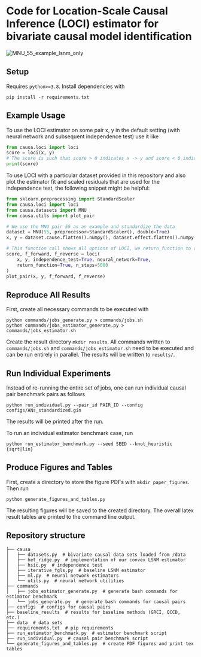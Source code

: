 # Code for Location-Scale Causal Inference (LOCI) estimator for bivariate causal model identification

![MNU_55_example_lsnm_only](https://user-images.githubusercontent.com/7715036/220191420-22909975-8727-4ca4-851d-7f57f818b95a.png)

## Setup

Requires `python>=3.8`. Install dependencies with
```
pip install -r requirements.txt
```

## Example Usage
To use the LOCI estimator on some pair x, y in the default setting (with neural network and subsequent independence test) use it like
```python
from causa.loci import loci
score = loci(x, y)
# The score is such that score > 0 indicates x -> y and score < 0 indicates y -> x.
print(score)
```

To use LOCI with a particular dataset provided in this repository and also plot the estimator fit and scaled residuals that are used for the independence test, the following snippet might be helpful:
```python
from sklearn.preprocessing import StandardScaler
from causa.loci import loci
from causa.datasets import MNU
from causa.utils import plot_pair

# We use the MNU pair 55 as an example and standardize the data
dataset = MNU(55, preprocessor=StandardScaler(), double=True)
x, y = dataset.cause.flatten().numpy(), dataset.effect.flatten().numpy()

# This function call shows all options of LOCI, we return_function to visualize the estimator
score, f_forward, f_reverse = loci(
    x, y, independence_test=True, neural_network=True, 
    return_function=True, n_steps=5000
)
plot_pair(x, y, f_forward, f_reverse)
```

## Reproduce All Results 
First, create all necessary commands to be executed with
```
python commands/jobs_generate.py > commands/jobs.sh
python commands/jobs_estimator_generate.py > commands/jobs_estimator.sh
```
Create the result directory `mkdir results`.
All commands written to `commands/jobs.sh` and `commands/jobs_estimator.sh` need to be executed and can be run entirely in parallel.
The results will be written to `results/`.

## Run Individual Experiments
Instead of re-running the entire set of jobs, one can run individual causal pair benchmark pairs as follows
```
python run_individual.py --pair_id PAIR_ID --config configs/ANs_standardized.gin
```
The results will be printed after the run.

To run an individual estimator benchmark case, run
```
python run_estimator_benchmark.py --seed SEED --knot_heuristic {sqrt|lin}
```

## Produce Figures and Tables
First, create a directory to store the figure PDFs with `mkdir paper_figures`.
Then run 
```
python generate_figures_and_tables.py
```
The resulting figures will be saved to the created directory.
The overall latex result tables are printed to the command line output.

## Repository structure
```
├── causa  
│   ├── datasets.py  # bivariate causal data sets loaded from /data
│   ├── het_ridge.py  # implementation of our convex LSNM estimator
│   ├── hsic.py  # independence test
│   ├── iterative_fgls.py  # baseline LSNM estimator
│   ├── ml.py  # neural network estimators
│   └── utils.py  # neural network utilities
├── commands
│   ├── jobs_estimator_generate.py  # generate bash commands for estimator benchmark
│   └── jobs_generate.py  # generate bash commands for causal pairs
├── configs  # configs for causal pairs
├── baseline_results  # results for baseline methods (GRCI, QCCD, etc.)
├── data  # data sets
├── requirements.txt  # pip requirements
├── run_estimator_benchmark.py  # estimator benchmark script
├── run_individual.py  # causal pair benchmark script
└── generate_figures_and_tables.py  # create PDF figures and print tex tables
```
